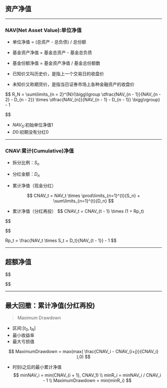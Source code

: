 


## 资产净值
---
### NAV(Net Asset Value):单位净值

- 单位净值 = (总资产 - 总负债) / 总份额
- 基金资产净值 = 基金总资产 - 基金总负债
- 基金份额净值 = 基金资产净值 / 基金总份额数


- 已知价又叫历史价，是指上一个交易日的收盘价
- 未知价又称期货价，是指当日证券市场上各种金融资产的收盘价

$$
R_N = \sum\limits_{n = 2}^{N}{\bigg\lgroup
    \dfrac{NAV_{n - 1}}{NAV_{n - 2} - D_{n - 2}}
    \times \dfrac{NAV_{n}}{NAV_{n - 1} - D_{n - 1}}
\bigg\rgroup} - 1

$$

- $NAV_0$:初始单位净值1
- $D0$:初期没有分红0

---
### CNAV:累计(Cumulative)净值

- 拆分比例：$S_n$
- 分红金额：$D_n$


- 累计净值（现金分红）

$$
CNAV_t = NAV_t \times \prod\limits_{n=1}^{t}{S_n} + \sum\limits_{n=1}^{t}{D_n}
$$

- 累计净值（分红再投）
$$
CNAV_t = CNAV_{t - 1} \times (1 + Rp_t)

$$

$$

Rp_t = \frac{NAV_t \times S_t + D_t}{NAV_{t - 1}} - 1
$$


---
## 超额净值
>
$$

$$

---
## 最大回撤：累计净值(分红再投)
> Maximum Drawdown

- 区间:$[t_0, t_N]$
- 最小收益率
- 最大亏损值

$$
MaximumDrawdown = max(max(
    \frac{CNAV_i - CNAV_{i+j}}{CNAV_i}
),0)
$$

- 时刻i之后的最小累计净值
$$
minNAV_i = min(CNAV_{i + 1}, CNAV_1)
\\
minR_i = minNAV_i / CNAV_i - 1
\\
MaximumDrawdown = min(minR_i)
$$

